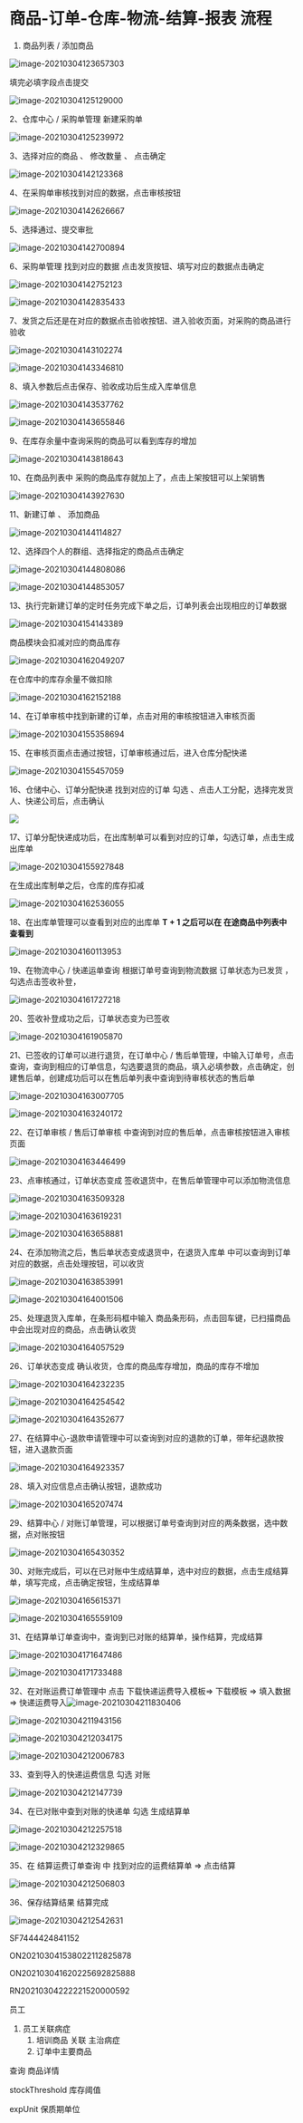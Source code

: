 # 商品-订单-仓库-物流-结算-报表  流程

1. 商品列表 / 添加商品

![image-20210304123657303](https://gitee.com/wu_kang0718/image/raw/master//20210304123658788.png)

填完必填字段点击提交

![image-20210304125129000](https://gitee.com/wu_kang0718/image/raw/master//20210304125130350.png)

2、仓库中心 / 采购单管理  新建采购单

![image-20210304125239972](https://gitee.com/wu_kang0718/image/raw/master//20210304125241170.png)

3、选择对应的商品 、 修改数量 、 点击确定

![image-20210304142123368](https://gitee.com/wu_kang0718/image/raw/master//20210304142124687.png)

4、在采购单审核找到对应的数据，点击审核按钮

![image-20210304142626667](https://gitee.com/wu_kang0718/image/raw/master//20210304142627989.png)

5、选择通过、提交审批

![image-20210304142700894](https://gitee.com/wu_kang0718/image/raw/master//20210304142702294.png)

6、采购单管理 找到对应的数据 点击发货按钮、填写对应的数据点击确定

![image-20210304142752123](https://gitee.com/wu_kang0718/image/raw/master//20210304142753497.png)

![image-20210304142835433](https://gitee.com/wu_kang0718/image/raw/master//20210304142836673.png)

7、发货之后还是在对应的数据点击验收按钮、进入验收页面，对采购的商品进行验收

![image-20210304143102274](https://gitee.com/wu_kang0718/image/raw/master//20210304143103756.png)

![image-20210304143346810](https://gitee.com/wu_kang0718/image/raw/master//20210304143348032.png)

8、填入参数后点击保存、验收成功后生成入库单信息

![image-20210304143537762](https://gitee.com/wu_kang0718/image/raw/master//20210304143539019.png)

![image-20210304143655846](https://gitee.com/wu_kang0718/image/raw/master//20210304143657124.png)

9、在库存余量中查询采购的商品可以看到库存的增加

![image-20210304143818643](https://gitee.com/wu_kang0718/image/raw/master//20210304143820155.png)

10、在商品列表中 采购的商品库存就加上了，点击上架按钮可以上架销售

![image-20210304143927630](https://gitee.com/wu_kang0718/image/raw/master//20210304143929080.png)

11、新建订单 、 添加商品

![image-20210304144114827](https://gitee.com/wu_kang0718/image/raw/master//20210304144116181.png)

12、选择四个人的群组、选择指定的商品点击确定

![image-20210304144808086](https://gitee.com/wu_kang0718/image/raw/master//20210304144809488.png)

![image-20210304144853057](https://gitee.com/wu_kang0718/image/raw/master//20210304144854512.png)

13、执行完新建订单的定时任务完成下单之后，订单列表会出现相应的订单数据

![image-20210304154143389](https://gitee.com/wu_kang0718/image/raw/master//20210304154144679.png)

商品模块会扣减对应的商品库存

![image-20210304162049207](https://gitee.com/wu_kang0718/image/raw/master//20210304162050649.png)

在仓库中的库存余量不做扣除

![image-20210304162152188](https://gitee.com/wu_kang0718/image/raw/master//20210304162153500.png)

14、在订单审核中找到新建的订单，点击对用的审核按钮进入审核页面

![image-20210304155358694](https://gitee.com/wu_kang0718/image/raw/master//20210304155400029.png)

15、在审核页面点击通过按钮，订单审核通过后，进入仓库分配快递

![image-20210304155457059](https://gitee.com/wu_kang0718/image/raw/master//20210304155458312.png)

16、仓储中心、订单分配快递  找到对应的订单 勾选 、点击人工分配，选择完发货人、快递公司后，点击确认

![](https://gitee.com/wu_kang0718/image/raw/master//20210304155735244.png)

17、订单分配快递成功后，在出库制单可以看到对应的订单，勾选订单，点击生成出库单

![image-20210304155927848](https://gitee.com/wu_kang0718/image/raw/master//20210304155929202.png)

在生成出库制单之后，仓库的库存扣减

![image-20210304162536055](https://gitee.com/wu_kang0718/image/raw/master//20210304162537467.png)

18、在出库单管理可以查看到对应的出库单     **T + 1  之后可以在 在途商品中列表中查看到**

![image-20210304160113953](https://gitee.com/wu_kang0718/image/raw/master//20210304160115800.png)

19、在物流中心 / 快递运单查询  根据订单号查询到物流数据 订单状态为已发货 ，勾选点击签收补登，

![image-20210304161727218](https://gitee.com/wu_kang0718/image/raw/master//20210304161728595.png)

20、签收补登成功之后，订单状态变为已签收

![image-20210304161905870](https://gitee.com/wu_kang0718/image/raw/master//20210304161907275.png)

21、已签收的订单可以进行退货，在订单中心 / 售后单管理，中输入订单号，点击查询，查询到相应的订单信息，勾选要退货的商品，填入必填参数，点击确定，创建售后单，创建成功后可以在售后单列表中查询到待审核状态的售后单

![image-20210304163007705](https://gitee.com/wu_kang0718/image/raw/master//20210304163009130.png)

![image-20210304163240172](https://gitee.com/wu_kang0718/image/raw/master//20210304163241503.png)

22、在订单审核  / 售后订单审核 中查询到对应的售后单，点击审核按钮进入审核页面

![image-20210304163446499](https://gitee.com/wu_kang0718/image/raw/master//20210304163447908.png)

23、点审核通过，订单状态变成  签收退货中，在售后单管理中可以添加物流信息

![image-20210304163509328](https://gitee.com/wu_kang0718/image/raw/master//20210304163510715.png)

![image-20210304163619231](https://gitee.com/wu_kang0718/image/raw/master//20210304163620636.png)

![image-20210304163658881](https://gitee.com/wu_kang0718/image/raw/master//20210304163700304.png)

24、在添加物流之后，售后单状态变成退货中，在退货入库单 中可以查询到订单对应的数据，点击处理按钮，可以收货

![image-20210304163853991](https://gitee.com/wu_kang0718/image/raw/master//20210304163855341.png)

![image-20210304164001506](https://gitee.com/wu_kang0718/image/raw/master//20210304164002822.png)

25、处理退货入库单，在条形码框中输入 商品条形码，点击回车键，已扫描商品中会出现对应的商品，点击确认收货

![image-20210304164057529](https://gitee.com/wu_kang0718/image/raw/master//20210304164058948.png)

26、订单状态变成 确认收货，仓库的商品库存增加，商品的库存不增加

![image-20210304164232235](https://gitee.com/wu_kang0718/image/raw/master//20210304164233733.png)

![image-20210304164254542](https://gitee.com/wu_kang0718/image/raw/master//20210304164255891.png)

![image-20210304164352677](https://gitee.com/wu_kang0718/image/raw/master//20210304164354056.png)

27、在结算中心-退款申请管理中可以查询到对应的退款的订单，带年纪退款按钮，进入退款页面

![image-20210304164923357](https://gitee.com/wu_kang0718/image/raw/master//20210304164924648.png)

28、填入对应信息点击确认按钮，退款成功

![image-20210304165207474](https://gitee.com/wu_kang0718/image/raw/master//20210304165208831.png)

29、结算中心 / 对账订单管理，可以根据订单号查询到对应的两条数据，选中数据，点对账按钮

![image-20210304165430352](https://gitee.com/wu_kang0718/image/raw/master//20210304165431762.png)

30、对账完成后，可以在已对账中生成结算单，选中对应的数据，点击生成结算单，填写完成，点击确定按钮，生成结算单

![image-20210304165615371](https://gitee.com/wu_kang0718/image/raw/master//20210304165616676.png)

![image-20210304165559109](https://gitee.com/wu_kang0718/image/raw/master//20210304165600536.png)

31、在结算单订单查询中，查询到已对账的结算单，操作结算，完成结算

![image-20210304171647486](https://gitee.com/wu_kang0718/image/raw/master//20210304171648857.png)

![image-20210304171733488](https://gitee.com/wu_kang0718/image/raw/master//20210304171735262.png)

32、在对账运费订单管理中 点击 下载快递运费导入模板=> 下载模板 => 填入数据 => 快递运费导入![image-20210304211830406](https://gitee.com/wu_kang0718/image/raw/master//20210304211831804.png)

![image-20210304211943156](https://gitee.com/wu_kang0718/image/raw/master//20210304211944510.png)

![image-20210304212034175](https://gitee.com/wu_kang0718/image/raw/master//20210304212035640.png)

![image-20210304212006783](https://gitee.com/wu_kang0718/image/raw/master//20210304212008144.png)

33、查到导入的快递运费信息  勾选  对账

![image-20210304212147739](https://gitee.com/wu_kang0718/image/raw/master//20210304212149093.png)

34、在已对账中查到对账的快递单  勾选  生成结算单

![image-20210304212257518](https://gitee.com/wu_kang0718/image/raw/master//20210304212258984.png)

![image-20210304212329865](https://gitee.com/wu_kang0718/image/raw/master//20210304212340285.png)

35、在 结算运费订单查询 中 找到对应的运费结算单 => 点击结算

![image-20210304212506803](https://gitee.com/wu_kang0718/image/raw/master//20210304212508180.png)

36、保存结算结果  结算完成

![image-20210304212542631](https://gitee.com/wu_kang0718/image/raw/master//20210304212544079.png)



SF7444424841152

ON202103041538022112825878





ON202103041620225692825888

RN20210304222221520000592





员工

1. 员工关联病症
    1. 培训商品  关联 主治病症
    2. 订单中主要商品







查询  商品详情    

stockThreshold  库存阈值

expUnit   保质期单位















